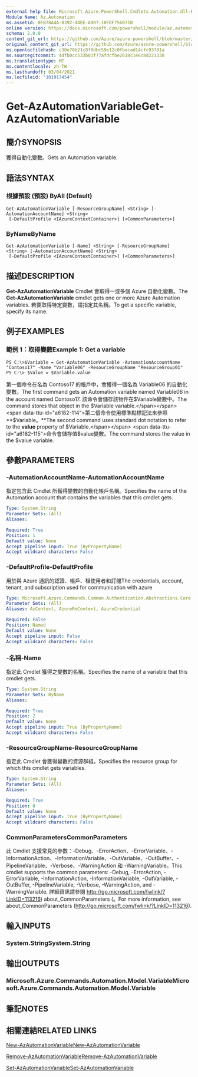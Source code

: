 ```yaml
---
external help file: Microsoft.Azure.PowerShell.Cmdlets.Automation.dll-Help.xml
Module Name: Az.Automation
ms.assetid: 8FB78A4A-8392-44EE-A907-10FDF756071B
online version: https://docs.microsoft.com/powershell/module/az.automation/get-azautomationvariable
schema: 2.0.0
content_git_url: https://github.com/Azure/azure-powershell/blob/master/src/Automation/Automation/help/Get-AzAutomationVariable.md
original_content_git_url: https://github.com/Azure/azure-powershell/blob/master/src/Automation/Automation/help/Get-AzAutomationVariable.md
ms.openlocfilehash: c30e78b21c8f0dbc59e12c0fbecad14cfc93781a
ms.sourcegitcommit: 4dfb0cc533b83f77afdcfbe2618c1e6c8d221330
ms.translationtype: MT
ms.contentlocale: zh-TW
ms.lasthandoff: 03/04/2021
ms.locfileid: "101917454"
---
```

# <span data-ttu-id="a6182-101">Get-AzAutomationVariable</span><span class="sxs-lookup"><span data-stu-id="a6182-101">Get-AzAutomationVariable</span></span>

## <span data-ttu-id="a6182-102">簡介</span><span class="sxs-lookup"><span data-stu-id="a6182-102">SYNOPSIS</span></span>
<span data-ttu-id="a6182-103">獲得自動化變數。</span><span class="sxs-lookup"><span data-stu-id="a6182-103">Gets an Automation variable.</span></span>

## <span data-ttu-id="a6182-104">語法</span><span class="sxs-lookup"><span data-stu-id="a6182-104">SYNTAX</span></span>

### <span data-ttu-id="a6182-105">根據預設 (預設) </span><span class="sxs-lookup"><span data-stu-id="a6182-105">ByAll (Default)</span></span>
```
Get-AzAutomationVariable [-ResourceGroupName] <String> [-AutomationAccountName] <String>
 [-DefaultProfile <IAzureContextContainer>] [<CommonParameters>]
```

### <span data-ttu-id="a6182-106">ByName</span><span class="sxs-lookup"><span data-stu-id="a6182-106">ByName</span></span>
```
Get-AzAutomationVariable [-Name] <String> [-ResourceGroupName] <String> [-AutomationAccountName] <String>
 [-DefaultProfile <IAzureContextContainer>] [<CommonParameters>]
```

## <span data-ttu-id="a6182-107">描述</span><span class="sxs-lookup"><span data-stu-id="a6182-107">DESCRIPTION</span></span>
<span data-ttu-id="a6182-108">**Get-AzAutomationVariable** Cmdlet 會取得一或多個 Azure 自動化變數。</span><span class="sxs-lookup"><span data-stu-id="a6182-108">The **Get-AzAutomationVariable** cmdlet gets one or more Azure Automation variables.</span></span>
<span data-ttu-id="a6182-109">若要取得特定變數，請指定其名稱。</span><span class="sxs-lookup"><span data-stu-id="a6182-109">To get a specific variable, specify its name.</span></span>

## <span data-ttu-id="a6182-110">例子</span><span class="sxs-lookup"><span data-stu-id="a6182-110">EXAMPLES</span></span>

### <span data-ttu-id="a6182-111">範例 1：取得變數</span><span class="sxs-lookup"><span data-stu-id="a6182-111">Example 1: Get a variable</span></span>
```
PS C:\>$Variable = Get-AzAutomationVariable -AutomationAccountName "Contoso17" -Name "Variable06" -ResourceGroupName "ResourceGroup01"
PS C:\> $Value = $Variable.value
```

<span data-ttu-id="a6182-112">第一個命令在名為 Contoso17 的帳戶中，會獲得一個名為 Variable06 的自動化變數。</span><span class="sxs-lookup"><span data-stu-id="a6182-112">The first command gets an Automation variable named Variable06 in the account named Contoso17.</span></span>
<span data-ttu-id="a6182-113">該命令會儲存該物件在$Variable變數中。</span><span class="sxs-lookup"><span data-stu-id="a6182-113">The command stores that object in the $Variable variable.</span></span>
<span data-ttu-id="a6182-114">第二個命令使用標準點標記法來參照 **$Variable。**</span><span class="sxs-lookup"><span data-stu-id="a6182-114">The second command uses standard dot notation to refer to the **value** property of $Variable.</span></span>
<span data-ttu-id="a6182-115">命令會儲存值$value變數。</span><span class="sxs-lookup"><span data-stu-id="a6182-115">The command stores the value in the $value variable.</span></span>

## <span data-ttu-id="a6182-116">參數</span><span class="sxs-lookup"><span data-stu-id="a6182-116">PARAMETERS</span></span>

### <span data-ttu-id="a6182-117">-AutomationAccountName</span><span class="sxs-lookup"><span data-stu-id="a6182-117">-AutomationAccountName</span></span>
<span data-ttu-id="a6182-118">指定包含此 Cmdlet 所獲得變數的自動化帳戶名稱。</span><span class="sxs-lookup"><span data-stu-id="a6182-118">Specifies the name of the Automation account that contains the variables that this cmdlet gets.</span></span>

```yaml
Type: System.String
Parameter Sets: (All)
Aliases:

Required: True
Position: 1
Default value: None
Accept pipeline input: True (ByPropertyName)
Accept wildcard characters: False
```

### <span data-ttu-id="a6182-119">-DefaultProfile</span><span class="sxs-lookup"><span data-stu-id="a6182-119">-DefaultProfile</span></span>
<span data-ttu-id="a6182-120">用於與 Azure 通訊的認證、帳戶、租使用者和訂閱</span><span class="sxs-lookup"><span data-stu-id="a6182-120">The credentials, account, tenant, and subscription used for communication with azure</span></span>

```yaml
Type: Microsoft.Azure.Commands.Common.Authentication.Abstractions.Core.IAzureContextContainer
Parameter Sets: (All)
Aliases: AzContext, AzureRmContext, AzureCredential

Required: False
Position: Named
Default value: None
Accept pipeline input: False
Accept wildcard characters: False
```

### <span data-ttu-id="a6182-121">-名稱</span><span class="sxs-lookup"><span data-stu-id="a6182-121">-Name</span></span>
<span data-ttu-id="a6182-122">指定此 Cmdlet 獲得之變數的名稱。</span><span class="sxs-lookup"><span data-stu-id="a6182-122">Specifies the name of a variable that this cmdlet gets.</span></span>

```yaml
Type: System.String
Parameter Sets: ByName
Aliases:

Required: True
Position: 2
Default value: None
Accept pipeline input: True (ByPropertyName)
Accept wildcard characters: False
```

### <span data-ttu-id="a6182-123">-ResourceGroupName</span><span class="sxs-lookup"><span data-stu-id="a6182-123">-ResourceGroupName</span></span>
<span data-ttu-id="a6182-124">指定此 Cmdlet 會獲得變數的資源群組。</span><span class="sxs-lookup"><span data-stu-id="a6182-124">Specifies the resource group for which this cmdlet gets variables.</span></span>

```yaml
Type: System.String
Parameter Sets: (All)
Aliases:

Required: True
Position: 0
Default value: None
Accept pipeline input: True (ByPropertyName)
Accept wildcard characters: False
```

### <span data-ttu-id="a6182-125">CommonParameters</span><span class="sxs-lookup"><span data-stu-id="a6182-125">CommonParameters</span></span>
<span data-ttu-id="a6182-126">此 Cmdlet 支援常見的參數：-Debug、-ErrorAction、-ErrorVariable、-InformationAction、-InformationVariable、-OutVariable、-OutBuffer、-PipelineVariable、-Verbose、-WarningAction 和 -WarningVariable。</span><span class="sxs-lookup"><span data-stu-id="a6182-126">This cmdlet supports the common parameters: -Debug, -ErrorAction, -ErrorVariable, -InformationAction, -InformationVariable, -OutVariable, -OutBuffer, -PipelineVariable, -Verbose, -WarningAction, and -WarningVariable.</span></span> <span data-ttu-id="a6182-127">詳細資訊請參閱 http://go.microsoft.com/fwlink/?LinkID=113216) about_CommonParameters (。</span><span class="sxs-lookup"><span data-stu-id="a6182-127">For more information, see about_CommonParameters (http://go.microsoft.com/fwlink/?LinkID=113216).</span></span>

## <span data-ttu-id="a6182-128">輸入</span><span class="sxs-lookup"><span data-stu-id="a6182-128">INPUTS</span></span>

### <span data-ttu-id="a6182-129">System.String</span><span class="sxs-lookup"><span data-stu-id="a6182-129">System.String</span></span>

## <span data-ttu-id="a6182-130">輸出</span><span class="sxs-lookup"><span data-stu-id="a6182-130">OUTPUTS</span></span>

### <span data-ttu-id="a6182-131">Microsoft.Azure.Commands.Automation.Model.Variable</span><span class="sxs-lookup"><span data-stu-id="a6182-131">Microsoft.Azure.Commands.Automation.Model.Variable</span></span>

## <span data-ttu-id="a6182-132">筆記</span><span class="sxs-lookup"><span data-stu-id="a6182-132">NOTES</span></span>

## <span data-ttu-id="a6182-133">相關連結</span><span class="sxs-lookup"><span data-stu-id="a6182-133">RELATED LINKS</span></span>

[<span data-ttu-id="a6182-134">New-AzAutomationVariable</span><span class="sxs-lookup"><span data-stu-id="a6182-134">New-AzAutomationVariable</span></span>](./New-AzAutomationVariable.md)

[<span data-ttu-id="a6182-135">Remove-AzAutomationVariable</span><span class="sxs-lookup"><span data-stu-id="a6182-135">Remove-AzAutomationVariable</span></span>](./Remove-AzAutomationVariable.md)

[<span data-ttu-id="a6182-136">Set-AzAutomationVariable</span><span class="sxs-lookup"><span data-stu-id="a6182-136">Set-AzAutomationVariable</span></span>](./Set-AzAutomationVariable.md)


